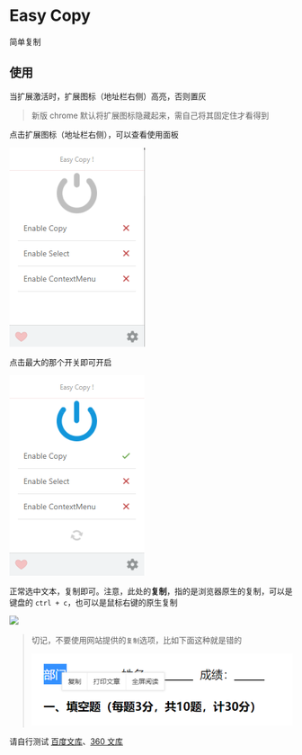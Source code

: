 # Easy Copy

简单复制

## 使用

当扩展激活时，扩展图标（地址栏右侧）高亮，否则置灰

> 新版 chrome 默认将扩展图标隐藏起来，需自己将其固定住才看得到

点击扩展图标（地址栏右侧），可以查看使用面板

![](docs/img/usage.png)

点击最大的那个开关即可开启

![](docs/img/usage-active.png)

正常选中文本，复制即可。注意，此处的**复制**，指的是浏览器原生的复制，可以是键盘的 `ctrl + c`，也可以是鼠标右键的原生复制

![](docs/img/copy-aciton.png)

> 切记，不要使用网站提供的`复制`选项，比如下面这种就是错的
>
> ![](docs/img/error-copy.png)

请自行测试 [百度文库](https://wenku.baidu.com/view/d4d2e1e3122de2bd960590c69ec3d5bbfd0adaa6.html)、[360 文库](http://www.360doc.com/content/20/0624/00/67959838_920292162.shtml)

